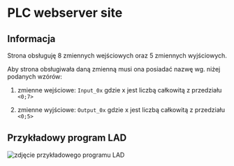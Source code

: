 # PLC webserver site

## Informacja

Strona obsługuję 8 zmiennych wejściowych oraz 5 zmiennych wyjściowych.

Aby strona obsługiwała daną zmienną musi ona posiadać nazwę wg. niżej podanych wzórów:

  1. zmienne wejściowe: ```Input_0x``` gdzie x jest liczbą całkowitą z przedziału ```<0;7>``` 

  2. zmienne wyjściowe: ```Output_0x``` gdzie x jest liczbą całkowitą z przedziału ```<0;5>``` 
## Przykładowy program LAD
![zdjęcie przykładowego programu LAD](https://i.imgur.com/lqqoGPK.png)
